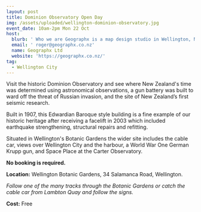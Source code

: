 ```yaml
---
layout: post
title: Dominion Observatory Open Day
img: /assets/uploaded/wellington-dominion-observatory.jpg
event_date: 10am-2pm Mon 22 Oct
host:
  blurb: ' Who we are Geographx is a map design studio in Wellington, New Zealand. The name comes from the Greek geo (the earth) and graphein (to write or paint). The Geographx office and studio is the Dominion Observatory, a registered historic building. It is located in the Wellington Botanic Garden on an elevated site with commanding views over the city. '
  email: ' roger@geographx.co.nz'
  name: Geographx Ltd
  website: 'https://geographx.co.nz/'
tag:
  - Wellington City
---
```

Visit the historic Dominion Observatory and see where New Zealand's time was determined using astronomical observations, a gun battery was built to ward off the threat of Russian invasion, and the site of New Zealand’s first seismic research.

Built in 1907, this Edwardian Baroque style building is a fine example of our historic heritage after receiving a facelift in 2003 which included earthquake strengthening, structural repairs and refitting. 

Situated in Wellington's Botanic Gardens the wider site includes the cable car, views over Wellington City and the harbour, a World War One German Krupp gun, and Space Place at the Carter Observatory. 

**No booking is required.** 

**Location:** Wellington Botanic Gardens, 34 Salamanca Road, Wellington.

_Follow one of the many tracks through the Botanic Gardens or catch the cable car from Lambton Quay and follow the signs._

**Cost:** Free
